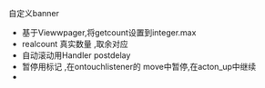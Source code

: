 自定义banner

* 基于Viewwpager,将getcount设置到integer.max
* realcount 真实数量 ,取余对应
* 自动滚动用Handler postdelay
* 暂停用标记 ,在ontouchlistener的 move中暂停,在acton_up中继续
* 